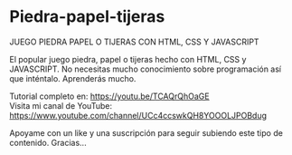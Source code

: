 # Piedra-papel-tijeras
JUEGO PIEDRA PAPEL O TIJERAS CON HTML, CSS Y JAVASCRIPT

El popular juego piedra, papel o tijeras hecho con HTML, CSS y JAVASCRIPT.
No necesitas mucho conocimiento sobre programación así que inténtalo. Aprenderás mucho.

Tutorial completo en: https://youtu.be/TCAQrQhOaGE                                                                                      
Visita mi canal de YouTube: https://www.youtube.com/channel/UCc4ccswkQH8YOOOLJPOBdug

Apoyame con un like y una suscripción para seguir subiendo este tipo de contenido.
Gracias...
